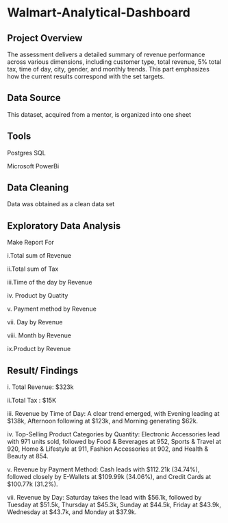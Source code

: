 # Walmart-Analytical-Dashboard

##  Project Overview


The assessment delivers a detailed summary of revenue performance across various dimensions, including customer type, total revenue, 5% total tax, time of day, city, gender, and monthly trends. This part emphasizes how the current results correspond with the set targets.


## Data Source

This dataset, acquired from a mentor, is organized into one sheet

## Tools

Postgres SQL

Microsoft PowerBi


## Data Cleaning

Data was obtained as a clean data set



## Exploratory Data Analysis

Make Report For

i.Total sum of Revenue

ii.Total sum of Tax

iii.Time of the day by Revenue

iv. Product by Quatity

v. Payment method by Revenue

vii. Day by Revenue

viii. Month by Revenue

ix.Product by Revenue

## Result/ Findings

i. Total Revenue: $323k

ii.Total Tax : $15K

iii. Revenue by Time of Day: A clear trend emerged, with Evening leading at $138k, Afternoon following at $123k, and Morning generating $62k.

iv. Top-Selling Product Categories by Quantity: Electronic Accessories lead with 971 units sold, followed by Food & Beverages at 952, Sports & Travel at 920, Home & Lifestyle at 911, Fashion Accessories at 902, and Health & Beauty at 854.

v. Revenue by Payment Method: Cash leads with $112.21k (34.74%), followed closely by E-Wallets at $109.99k (34.06%), and Credit Cards at $100.77k (31.2%).

vii. Revenue by Day: Saturday takes the lead with $56.1k, followed by Tuesday at $51.5k, Thursday at $45.3k, Sunday at $44.5k, Friday at $43.9k, Wednesday at $43.7k, and Monday at $37.9k.

























